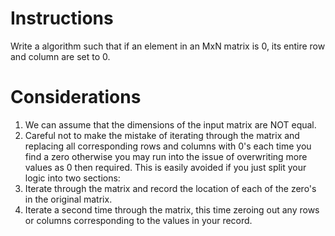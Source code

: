 # Instructions

Write a algorithm such that if an element in an MxN matrix is 0, its entire row and column are set to 0.

# Considerations

1. We can assume that the dimensions of the input matrix are NOT equal.
2. Careful not to make the mistake of iterating through the matrix and replacing all corresponding rows and columns with 0's each time you find a zero otherwise you may run into the issue of overwriting more values as 0 then required. This is easily avoided if you just split your logic into two sections:
  1. Iterate through the matrix and record the location of each of the zero's in the original matrix.
  2. Iterate a second time through the matrix, this time zeroing out any rows or columns corresponding to the values in your record. 